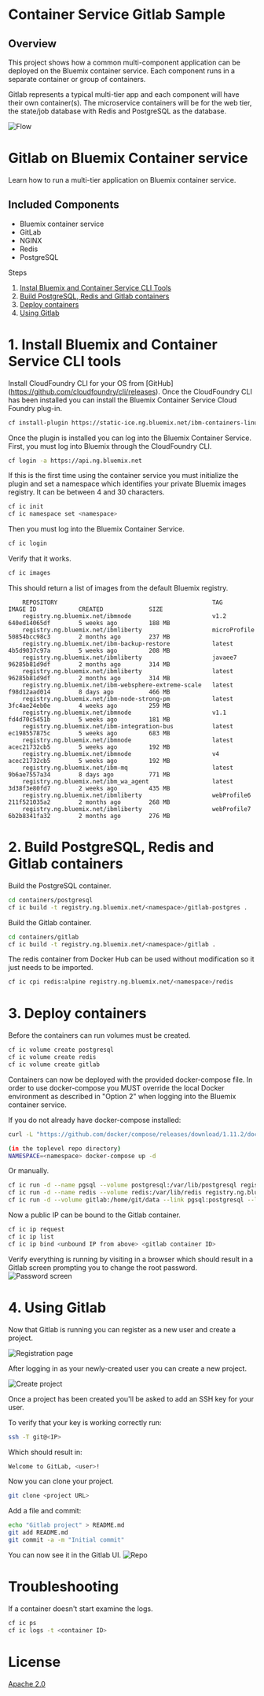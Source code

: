 # Container Service Gitlab Sample

## Overview
This project shows how a common multi-component application can be deployed
on the Bluemix container service. Each component runs in a separate container
or group of containers. 

Gitlab represents a typical multi-tier app and each component will have their own container(s). The microservice containers will be for the web tier, the state/job database with Redis and PostgreSQL as the database.


![Flow](images/gitlab_container.png)

# Gitlab on Bluemix Container service

Learn how to run a multi-tier application on Bluemix container service.

## Included Components
- Bluemix container service
- GitLab
- NGINX
- Redis
- PostgreSQL

Steps

1. [Instal Bluemix and Container Service CLI Tools](#1-install-cli-tools)
2. [Build PostgreSQL, Redis and Gitlab containers](#2-build-containers)
3. [Deploy containers](#3-deploy-containers)
4. [Using Gitlab](#4-using-gitlab)

# 1. Install Bluemix and Container Service CLI tools
Install CloudFoundry CLI for your OS from [GitHub] (https://github.com/cloudfoundry/cli/releases). Once the CloudFoundry CLI
has been installed you can install the Bluemix Container Service Cloud Foundry plug-in.

```bash
cf install-plugin https://static-ice.ng.bluemix.net/ibm-containers-linux_x64
```

Once the plugin is installed you can log into the Bluemix Container Service.
First, you must log into Bluemix through the CloudFoundry CLI.

```bash
cf login -a https://api.ng.bluemix.net
```

If this is the first time using the container service you must initialize the plugin and
set a namespace which identifies your private Bluemix images registry. It can be between 4 and 30 characters.

```bash
cf ic init
cf ic namespace set <namespace>
```

Then you must log into the Bluemix Container Service.

```bash
cf ic login
```

Verify that it works.

```bash
cf ic images
```

This should return a list of images from the default Bluemix registry.

        REPOSITORY                                            TAG                 IMAGE ID            CREATED             SIZE
        registry.ng.bluemix.net/ibmnode                       v1.2                640ed14065df        5 weeks ago         188 MB
        registry.ng.bluemix.net/ibmliberty                    microProfile        50854bcc98c3        2 months ago        237 MB
        registry.ng.bluemix.net/ibm-backup-restore            latest              4b5d9037c97a        5 weeks ago         208 MB
        registry.ng.bluemix.net/ibmliberty                    javaee7             96285b81d9df        2 months ago        314 MB
        registry.ng.bluemix.net/ibmliberty                    latest              96285b81d9df        2 months ago        314 MB
        registry.ng.bluemix.net/ibm-websphere-extreme-scale   latest              f98d12aad014        8 days ago          466 MB
        registry.ng.bluemix.net/ibm-node-strong-pm            latest              3fc4ae24eb0e        4 weeks ago         259 MB
        registry.ng.bluemix.net/ibmnode                       v1.1                fd4d70c5451b        5 weeks ago         181 MB
        registry.ng.bluemix.net/ibm-integration-bus           latest              ec198557875c        5 weeks ago         683 MB
        registry.ng.bluemix.net/ibmnode                       latest              acec21732cb5        5 weeks ago         192 MB
        registry.ng.bluemix.net/ibmnode                       v4                  acec21732cb5        5 weeks ago         192 MB
        registry.ng.bluemix.net/ibm-mq                        latest              9b6ae7557a34        8 days ago          771 MB
        registry.ng.bluemix.net/ibm_wa_agent                  latest              3d38f3e80fd7        2 weeks ago         435 MB
        registry.ng.bluemix.net/ibmliberty                    webProfile6         211f521035a2        2 months ago        268 MB
        registry.ng.bluemix.net/ibmliberty                    webProfile7         6b2b8341fa32        2 months ago        276 MB


# 2. Build PostgreSQL, Redis and Gitlab containers

Build the PostgreSQL container.

```bash
cd containers/postgresql
cf ic build -t registry.ng.bluemix.net/<namespace>/gitlab-postgres .
```

Build the Gitlab container.

```bash
cd containers/gitlab
cf ic build -t registry.ng.bluemix.net/<namespace>/gitlab .
```

The redis container from Docker Hub can be used without modification so it just needs to be imported.

```bash
cf ic cpi redis:alpine registry.ng.bluemix.net/<namespace>/redis
```

# 3. Deploy containers

Before the containers can run volumes must be created.

```bash
cf ic volume create postgresql
cf ic volume create redis
cf ic volume create gitlab
```

Containers can now be deployed with the provided docker-compose file.
In order to use docker-compose you MUST override the local Docker environment
as described in "Option 2" when logging into the Bluemix container service.

If you do not already have docker-compose installed:

```bash
curl -L "https://github.com/docker/compose/releases/download/1.11.2/docker-compose-$(uname -s)-$(uname -m)" -o /usr/local/bin/docker-compose ; chmod +x /usr/local/bin/docker-compose
```

```bash
(in the toplevel repo directory)
NAMESPACE=<namespace> docker-compose up -d
```

Or manually.

```bash
cf ic run -d --name pgsql --volume postgresql:/var/lib/postgresql registry.ng.bluemix.net/<namespace>/gitlab-postgresql
cf ic run -d --name redis --volume redis:/var/lib/redis registry.ng.bluemix.net/<namespace>/redis
cf ic run -d --volume gitlab:/home/git/data --link pgsql:postgresql --link redis:redis --publish 10022:22 --publish 10080:80 gitlab
```

Now a public IP can be bound to the Gitlab container.
```bash
cf ic ip request
cf ic ip list
cf ic ip bind <unbound IP from above> <gitlab container ID>
```

Verify everything is running by visiting <bound IP> in a browser which should result in a Gitlab screen prompting you to change the root password.
![Password screen](images/gitlab_first_run.png)


# 4. Using Gitlab
Now that Gitlab is running you can register as a new user and create a project.

![Registration page](images/register.png)


After logging in as your newly-created user you can create a new project.

![Create project](images/new_project.png)

Once a project has been created you'll be asked to add an SSH key for your user.

To verify that your key is working correctly run:

```bash
ssh -T git@<IP>
```

Which should result in:

```bash
Welcome to GitLab, <user>!
```

Now you can clone your project.
```bash
git clone <project URL>
```

Add a file and commit:
```bash
echo "Gitlab project" > README.md
git add README.md
git commit -a -m "Initial commit"
```

You can now see it in the Gitlab UI.
![Repo](images/first_commit.png)

# Troubleshooting
If a container doesn't start examine the logs.
```bash
cf ic ps
cf ic logs -t <container ID>
```

# License
[Apache 2.0](LICENSE.txt)
